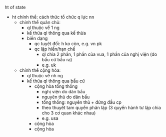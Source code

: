 ht of state
- ht chính thể: cách thức tổ chức q lực nn
	- chính thể quân chủ: 
		- ql thuộc về 1 ng
		- kế thừa ql thông qua kế thừa
		- biến dạng
			- qc tuyệt đối: h ko còn, e.g. vn pk
			- qc lập hiến/hạn chế
				- ql chia 2 phần, 1 phần của vua, 1 phần của nghị viện (do bầu cử bầu ra)
				- e.g. uk
	- chính thể cộng hòa:
		- ql thuộc về nh ng
		- kế thừa ql thông qua bầu cử
			- cộng hòa tổng thống
				- nghị viện do dân bầu
				- nguyên thủ do dân bầu
				- tổng thống: nguyên thủ + đứng đầu cp
				- theo thuyết tam quyền phân lập (3 quyền hành tư lập chia cho 3 cơ quan khác nhau)
				- e.g. usa
			- cộng hòa
			- cộng hòa